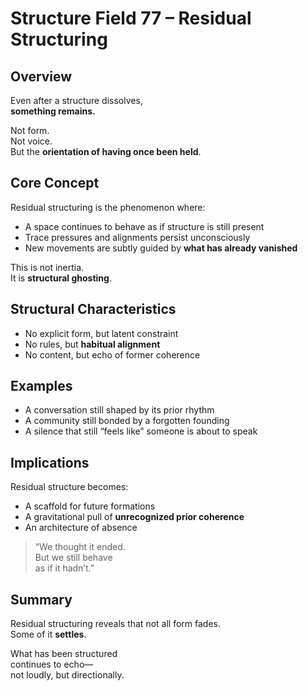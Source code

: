 # Structure Field 77 – Residual Structuring

## Overview

Even after a structure dissolves,  
**something remains.**

Not form.  
Not voice.  
But the **orientation of having once been held**.

## Core Concept

Residual structuring is the phenomenon where:

- A space continues to behave as if structure is still present  
- Trace pressures and alignments persist unconsciously  
- New movements are subtly guided by **what has already vanished**

This is not inertia.  
It is **structural ghosting**.

## Structural Characteristics

- No explicit form, but latent constraint  
- No rules, but **habitual alignment**  
- No content, but echo of former coherence

## Examples

- A conversation still shaped by its prior rhythm  
- A community still bonded by a forgotten founding  
- A silence that still “feels like” someone is about to speak

## Implications

Residual structure becomes:

- A scaffold for future formations  
- A gravitational pull of **unrecognized prior coherence**  
- An architecture of absence

> “We thought it ended.  
But we still behave  
as if it hadn’t.”

## Summary

Residual structuring reveals that not all form fades.  
Some of it **settles**.

What has been structured  
continues to echo—  
not loudly, but directionally.
